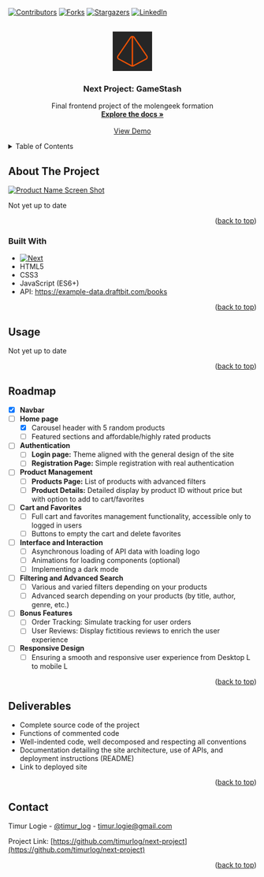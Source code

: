 <!-- Improved compatibility of back to top link: See: https://github.com/othneildrew/Best-README-Template/pull/73 -->

<a name="readme-top"></a>

<!--
*** Thanks for checking out the Best-README-Template. If you have a suggestion
*** that would make this better, please fork the repo and create a pull request
*** or simply open an issue with the tag "enhancement".
*** Don't forget to give the project a star!
*** Thanks again! Now go create something AMAZING! :D
-->

<!-- PROJECT SHIELDS -->
<!--
*** I'm using markdown "reference style" links for readability.
*** Reference links are enclosed in brackets [ ] instead of parentheses ( ).
*** See the bottom of this document for the declaration of the reference variables
*** for contributors-url, forks-url, etc. This is an optional, concise syntax you may use.
*** https://www.markdownguide.org/basic-syntax/#reference-style-links
-->

[![Contributors][contributors-shield]][contributors-url]
[![Forks][forks-shield]][forks-url]
[![Stargazers][stars-shield]][stars-url]
[![LinkedIn][linkedin-shield]][linkedin-url]

<!-- PROJECT LOGO -->
<br />
<div align="center">
  <a href="https://github.com/timurlog/next-project">
    <img src="./public/image/icon/favicon.png" alt="Logo" width="80" height="80">
  </a>

<h3 align="center">Next Project: GameStash</h3>

  <p align="center">
    Final frontend project of the molengeek formation
    <br />
    <a href="https://github.com/timurlog/next-project"><strong>Explore the docs »</strong></a>
    <br />
    <br />
    <a href="https://github.com/timurlog/next-project">View Demo</a>
  </p>
</div>

<!-- TABLE OF CONTENTS -->
<details>
  <summary>Table of Contents</summary>
  <ol>
    <li>
      <a href="#about-the-project">About The Project</a>
      <ul>
        <li><a href="#built-with">Built With</a></li>
      </ul>
    </li>
    <li><a href="#usage">Usage</a></li>
    <li><a href="#roadmap">Roadmap</a></li>
    <li><a href="#deliverables">Deliverables</a></li>
    <li><a href="#contact">Contact</a></li>
  </ol>
</details>

<!-- ABOUT THE PROJECT -->

## About The Project

[![Product Name Screen Shot][product-screenshot]](https://example.com)

Not yet up to date

<p align="right">(<a href="#readme-top">back to top</a>)</p>

### Built With

- [![Next][Next.js]][Next-url]
- HTML5
- CSS3
- JavaScript (ES6+)
- API: https://example-data.draftbit.com/books

<p align="right">(<a href="#readme-top">back to top</a>)</p>

<!-- USAGE EXAMPLES -->

## Usage

Not yet up to date

<p align="right">(<a href="#readme-top">back to top</a>)</p>

<!-- ROADMAP -->

## Roadmap

- [x] **Navbar**
- [ ] **Home page**
  - [x] Carousel header with 5 random products
  - [ ] Featured sections and affordable/highly rated products
- [ ] **Authentication**
  - [ ] **Login page:** Theme aligned with the general design of the site
  - [ ] **Registration Page:** Simple registration with real authentication
- [ ] **Product Management**
  - [ ] **Products Page:** List of products with advanced filters
  - [ ] **Product Details:** Detailed display by product ID without price but with option to add to cart/favorites
- [ ] **Cart and Favorites**
  - [ ] Full cart and favorites management functionality, accessible only to logged in users
  - [ ] Buttons to empty the cart and delete favorites
- [ ] **Interface and Interaction**
  - [ ] Asynchronous loading of API data with loading logo
  - [ ] Animations for loading components (optional)
  - [ ] Implementing a dark mode
- [ ] **Filtering and Advanced Search**
  - [ ] Various and varied filters depending on your products
  - [ ] Advanced search depending on your products (by title, author, genre, etc.)
- [ ] **Bonus Features**
  - [ ] Order Tracking: Simulate tracking for user orders
  - [ ] User Reviews: Display fictitious reviews to enrich the user experience
- [ ] **Responsive Design**
  - [ ] Ensuring a smooth and responsive user experience from Desktop L to mobile L

<p align="right">(<a href="#readme-top">back to top</a>)</p>

<!-- DELIVERABLES -->

## Deliverables

- Complete source code of the project
- Functions of commented code
- Well-indented code, well decomposed and respecting all conventions
- Documentation detailing the site architecture, use of APIs, and deployment instructions (README)
- Link to deployed site

<p align="right">(<a href="#readme-top">back to top</a>)</p>

<!-- CONTACT -->

## Contact

Timur Logie - [@timur_log](https://twitter.com/timur_log) - timur.logie@gmail.com

Project Link: [https://github.com/timurlog/next-project](https://github.com/timurlog/next-project)

<p align="right">(<a href="#readme-top">back to top</a>)</p>

<!-- MARKDOWN LINKS & IMAGES -->
<!-- https://www.markdownguide.org/basic-syntax/#reference-style-links -->

[contributors-shield]: https://img.shields.io/github/contributors/timurlog/next-project.svg?style=for-the-badge
[contributors-url]: https://github.com/timurlog/next-project/graphs/contributors
[forks-shield]: https://img.shields.io/github/forks/timurlog/next-project.svg?style=for-the-badge
[forks-url]: https://github.com/timurlog/next-project/network/members
[stars-shield]: https://img.shields.io/github/stars/timurlog/next-project.svg?style=for-the-badge
[stars-url]: https://github.com/timurlog/next-project/stargazers
[issues-shield]: https://img.shields.io/github/issues/timurlog/next-project.svg?style=for-the-badge
[issues-url]: https://github.com/timurlog/next-project/issues
[license-shield]: https://img.shields.io/github/license/timurlog/next-project.svg?style=for-the-badge
[license-url]: https://github.com/timurlog/next-project/blob/master/LICENSE.txt
[linkedin-shield]: https://img.shields.io/badge/-LinkedIn-black.svg?style=for-the-badge&logo=linkedin&colorB=555
[linkedin-url]: https://linkedin.com/in/timur-logie/
[product-screenshot]: images/screenshot.png
[Next.js]: https://img.shields.io/badge/next.js-000000?style=for-the-badge&logo=nextdotjs&logoColor=white
[Next-url]: https://nextjs.org/
[React.js]: https://img.shields.io/badge/React-20232A?style=for-the-badge&logo=react&logoColor=61DAFB
[React-url]: https://reactjs.org/
[Vue.js]: https://img.shields.io/badge/Vue.js-35495E?style=for-the-badge&logo=vuedotjs&logoColor=4FC08D
[Vue-url]: https://vuejs.org/
[Angular.io]: https://img.shields.io/badge/Angular-DD0031?style=for-the-badge&logo=angular&logoColor=white
[Angular-url]: https://angular.io/
[Svelte.dev]: https://img.shields.io/badge/Svelte-4A4A55?style=for-the-badge&logo=svelte&logoColor=FF3E00
[Svelte-url]: https://svelte.dev/
[Laravel.com]: https://img.shields.io/badge/Laravel-FF2D20?style=for-the-badge&logo=laravel&logoColor=white
[Laravel-url]: https://laravel.com
[Bootstrap.com]: https://img.shields.io/badge/Bootstrap-563D7C?style=for-the-badge&logo=bootstrap&logoColor=white
[Bootstrap-url]: https://getbootstrap.com
[JQuery.com]: https://img.shields.io/badge/jQuery-0769AD?style=for-the-badge&logo=jquery&logoColor=white
[JQuery-url]: https://jquery.com

